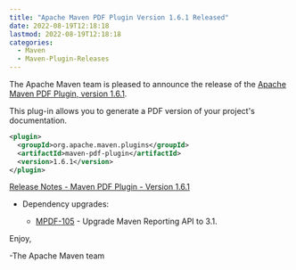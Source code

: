 ```yaml
---
title: "Apache Maven PDF Plugin Version 1.6.1 Released"
date: 2022-08-19T12:18:18
lastmod: 2022-08-19T12:18:18
categories:
  - Maven
  - Maven-Plugin-Releases
---
```

The Apache Maven team is pleased to announce the release of the 
[Apache Maven PDF Plugin, version 1.6.1](https://maven.apache.org/plugins/maven-pdf-plugin/).

This plug-in allows you to generate a PDF version of your project's
documentation.

```xml
<plugin>
  <groupId>org.apache.maven.plugins</groupId>
  <artifactId>maven-pdf-plugin</artifactId>
  <version>1.6.1</version>
</plugin>
```

[Release Notes - Maven PDF Plugin - Version 1.6.1](https://issues.apache.org/jira/secure/ReleaseNote.jspa?projectId=12317620&version=12352204)


* Dependency upgrades:
 
  * [MPDF-105](https://issues.apache.org/jira/browse/MPDF-105) - Upgrade Maven Reporting API to 3.1.

Enjoy,

-The Apache Maven team
